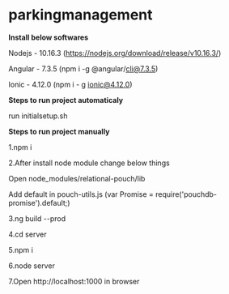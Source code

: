# parkingmanagement

**Install below softwares**

Nodejs - 10.16.3 (https://nodejs.org/download/release/v10.16.3/)

Angular - 7.3.5 (npm i -g @angular/cli@7.3.5)

Ionic - 4.12.0 (npm i - g ionic@4.12.0)

**Steps to run project automaticaly**

run initialsetup.sh

**Steps to run project manually**

1.npm i

2.After install node module change below things

Open node_modules/relational-pouch/lib

Add default in pouch-utils.js (var Promise = require('pouchdb-promise').default;)

3.ng build --prod

4.cd server

5.npm i

6.node server

7.Open http://localhost:1000 in browser

